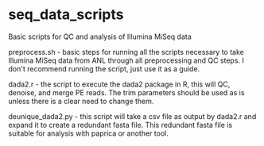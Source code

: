 # seq_data_scripts
Basic scripts for QC and analysis of Illumina MiSeq data

preprocess.sh - basic steps for running all the scripts necessary to take Illumina MiSeq data from ANL through all preprocessing and QC steps.  I don't recommend running the script, just use it as a guide.

dada2.r - the script to execute the dada2 package in R, this will QC, denoise, and merge PE reads.  The trim parameters should be used as is unless there is a clear need to change them.

deunique_dada2.py - this script will take a csv file as output by dada2.r and expand it to create a redundant fasta file.  This redundant fasta file is suitable for analysis with paprica or another tool.

